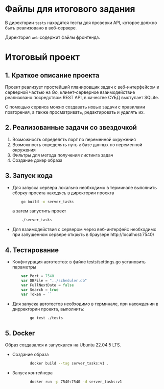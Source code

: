 # Файлы для итогового задания

В директории `tests` находятся тесты для проверки API, которое должно быть реализовано в веб-сервере.

Директория `web` содержит файлы фронтенда.

# Итоговый проект

## 1. Краткое описание проекта
Проект реализует простейший планировщик задач с веб-интерфейсом и серверной частью на Go, клиент-серверное взаимодействие реализовано посредством REST API, в качестве СУБД выступает SQLite.

С помощью сервиса можно создавать новые задачи с правилами повторения, а также просматривать, редактировать и удалять их.

## 2. Реализованные задачи со звездочкой
1. Возможность определять порт по переменной окружения
2. Возможность определять путь к базе данных по переменной окружения
3. Фильтры для метода получения листинга задач
4. Создание докер образа

## 3. Запуск кода
 - Для запуска сервера локально необходимо в терминале выполнить сборку проекта находясь в директории проекта
    ```sh
        go build -o server_tasks
    ```
    а затем запустить проект
    ```sh
        ./server_tasks
    ```
 - Для взаимодействия с сервером через веб-интерфейс необходимо при запущенном сервере открыть в браузере
http://localhost:7540/

## 4. Тестирование
- Конфигурация автотестов: в файле tests/settings.go установить параметры
    ```go
        var Port = 7540
        var DBFile = "../scheduler.db"
        var FullNextDate = false
        var Search = true
        var Token = ``
    ```
- Для запуска автотестов необходимо в терминале, при нахождении в дирректории проекта, выполнить:
    ```sh
            go test ./tests
    ```

## 5. Docker
Образ создавался и запускался на  Ubuntu 22.04.5 LTS.
- Создание образа
    ```sh
            docker build --tag server_tasks:v1 .
    ```
- Запуск контейнера 
    ```sh
            docker run -p 7540:7540 -d server_tasks:v1
    ```